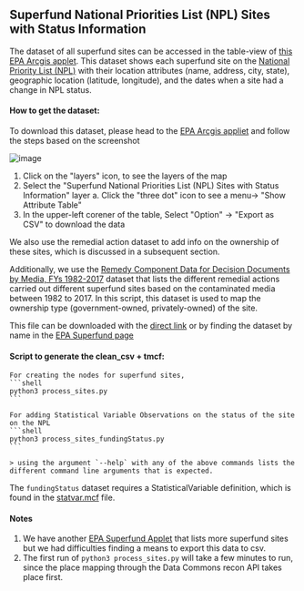 ## Superfund National Priorities List (NPL) Sites with Status Information
The dataset of all superfund sites can be accessed in the table-view of [this EPA Arcgis applet](https://epa.maps.arcgis.com/apps/webappviewer/index.html?id=33cebcdfdd1b4c3a8b51d416956c41f1). This dataset shows each superfund site on the [National Priority List (NPL)](https://www.epa.gov/superfund/superfund-national-priorities-list-npl) with their location attributes (name, address, city, state), geographic location (latitude, longitude), and the dates when a site had a change in NPL status.

#### How to get the dataset:
To download this dataset, please head to the [EPA Arcgis appliet](https://epa.maps.arcgis.com/apps/webappviewer/index.html?id=33cebcdfdd1b4c3a8b51d416956c41f1) and follow the steps based on the screenshot

![image](https://user-images.githubusercontent.com/5391555/151101791-4136792c-fdb0-4e57-ac32-1702ec8b47b2.png)

1. Click on the "layers" icon, to see the layers of the map
2. Select the "Superfund National Priorities List (NPL) Sites with Status Information" layer
    a. Click the "three dot" icon to see a menu-> "Show Attribute Table"
3. In the upper-left corener of the table, Select "Option" -> "Export as CSV" to download the data

We also use the remedial action dataset to add info on the ownership of these sites, which is discussed in a subsequent section.

Additionally, we use the [Remedy Component Data for Decision Documents by Media, FYs 1982-2017](https://semspub.epa.gov/work/HQ/401063.xlsx) dataset that lists the different remedial actions carried out different superfund sites based on the contaminated media between 1982 to 2017. In this script, this dataset is used to map the ownership type (government-owned, privately-owned) of the site. 

This file can be downloaded with the [direct link](https://semspub.epa.gov/work/HQ/401063.xlsx) or by finding the dataset by name in the [EPA Superfund page](https://www.epa.gov/superfund/superfund-data-and-reports)

#### Script to generate the clean_csv + tmcf:
    For creating the nodes for superfund sites,
    ```shell
    python3 process_sites.py
    ```

    For adding Statistical Variable Observations on the status of the site on the NPL
    ```shell
    python3 process_sites_fundingStatus.py
    ```

    > using the argument `--help` with any of the above commands lists the different command line arguments that is expected.
    
The `fundingStatus` dataset requires a StatisticalVariable definition, which is found in the [statvar.mcf](statvar.mcf) file.

#### Notes
1. We have another [EPA Superfund Applet](https://epa.maps.arcgis.com/apps/mapviewer/index.html?layers=c2b7cdff579c41bbba4898400aa38815) that lists more superfund sites but we had difficulties finding a means to export this data to csv.
2. The first run of `python3 process_sites.py` will take a few minutes to run, since the place mapping through the Data Commons recon API takes place first.



